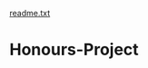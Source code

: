 [readme.txt](https://github.com/ZacZhuang/Honours-Project/files/6987425/readme.txt)
# Honours-Project
